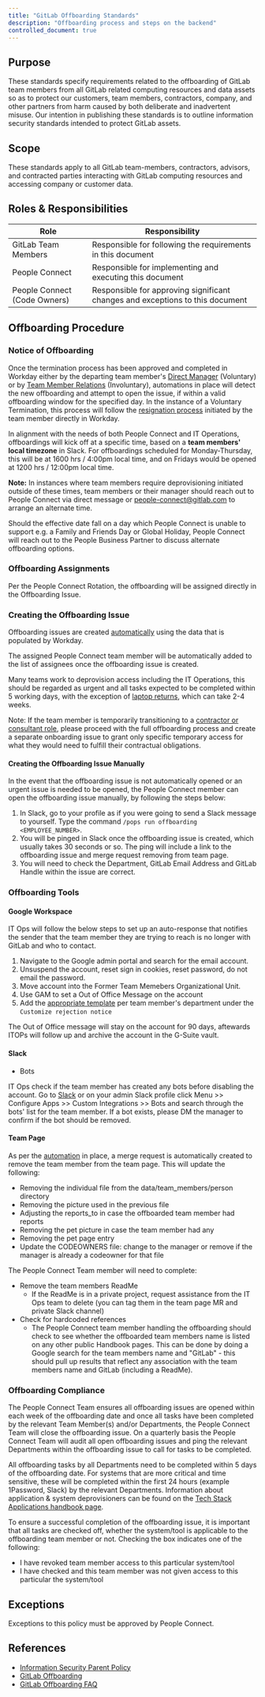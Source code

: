 ```yaml
---
title: "GitLab Offboarding Standards"
description: "Offboarding process and steps on the backend"
controlled_document: true
---
```


## Purpose

These standards specify requirements related to the offboarding of GitLab team members from all GitLab related computing resources and data assets so as to protect our customers, team members, contractors, company, and other partners from harm caused by both deliberate and inadvertent misuse. Our intention in publishing these standards is to outline information security standards intended to protect GitLab assets.

## Scope

These standards apply to all GitLab team-members, contractors, advisors, and contracted parties interacting with GitLab computing resources and accessing company or customer data.

## Roles & Responsibilities

| Role  | Responsibility |
|-----------|-----------|
| GitLab Team Members | Responsible for following the requirements in this document |
| People Connect | Responsible for implementing and executing this document |
| People Connect (Code Owners) | Responsible for approving significant changes and exceptions to this document |

## Offboarding Procedure

### Notice of Offboarding

Once the termination process has been approved and completed in Workday either by the departing team member's [Direct Manager](https://docs.google.com/document/d/1Fr1G1i1kssfADgDf3D6LbZHR8RZmWKZYDNV8AfduZ1c/edit) (Voluntary) or by [Team Member Relations](https://docs.google.com/document/d/1nMokz03AiUQtb0XV5zpD9CjaQKcX5Lu8p5ASZy3cJVA/edit) (Involuntary), automations in place will detect the new offboarding and attempt to open the issue, if within a valid offboarding window for the specified day. In the instance of a Voluntary Termination, this process will follow the [resignation process](https://docs.google.com/document/d/1AVHHBKd6dtyn0DOl4_UydbdEhectLpH5aMh17r9Sg_4/edit) initiated by the team member directly in Workday.

In alignment with the needs of both People Connect and IT Operations, offboardings will kick off at a specific time, based on a **team members' local timezone** in Slack. For offboardings scheduled for Monday-Thursday, this will be at 1600 hrs / 4:00pm local time, and on Fridays would be opened at 1200 hrs / 12:00pm local time.

**Note:** In instances where team members require deprovisioning initiated outside of these times, team members or their manager should reach out to People Connect via direct message or <people-connect@gitlab.com> to arrange an alternate time.

Should the effective date fall on a day which People Connect is unable to support e.g. a Family and Friends Day or Global Holiday, People Connect will reach out to the People Business Partner to discuss alternate offboarding options.

### Offboarding Assignments

Per the People Connect Rotation, the offboarding will be assigned directly in the Offboarding Issue.

### Creating the Offboarding Issue

Offboarding issues are created [automatically](/handbook/people-group/engineering/offboarding#scheduled-offboarding-issue-creation) using the data that is populated by Workday.

The assigned People Connect team member will be automatically added to the list of assignees once the offboarding issue is created.

Many teams work to deprovision access including the IT Operations, this should be regarded as urgent and all tasks expected to be completed within 5 working days, with the exception of [laptop returns](/handbook/business-technology/end-user-services/onboarding-access-requests/#returning-oldoffboarded-laptops), which can take 2-4 weeks.

Note: If the team member is temporarily transitioning to a [contractor or consultant role](/handbook/business-technology/end-user-services/onboarding-access-requests/temporary-service-providers/), please proceed with the full offboarding process and create a separate onboarding issue to grant only specific temporary access for what they would need to fulfill their contractual obligations.

#### Creating the Offboarding Issue Manually

In the event that the offboarding issue is not automatically opened or an urgent issue is needed to be opened, the People Connect member can open the offboarding issue manually, by following the steps below:

1. In Slack, go to your profile as if you were going to send a Slack message to yourself. Type the command `/pops run offboarding <EMPLOYEE_NUMBER>`.
1. You will be pinged in Slack once the offboarding issue is created, which usually takes 30 seconds or so. The ping will include a link to the offboarding issue and merge request removing from team page.
1. You will need to check the Department, GitLab Email Address and GitLab Handle within the issue are correct.

### Offboarding Tools

#### Google Workspace

IT Ops will follow the below steps to set up an auto-response that notifies the sender that the team member they are trying to reach is no longer with GitLab and who to contact.

1. Navigate to the Google admin portal and search for the email account.
1. Unsuspend the account, reset sign in cookies, reset password, do not email the password.
1. Move account into the Former Team Memebers Organizational Unit.
1. Use GAM to set a Out of Office Message on the account
1. Add the [appropriate template](https://gitlab.com/gitlab-com/people-group/people-operations/employment-templates/-/blob/main/email_templates/offboarding_rejection.md) per team member's department under the `Customize rejection notice`

The Out of Office message will stay on the account for 90 days, aftewards ITOPs will follow up and archive the account in the G-Suite vault.

#### Slack

- Bots

IT Ops check if the team member has created any bots before disabling the account. Go to [Slack](https://gitlab.slack.com/apps/manage) or on your admin Slack profile click Menu >> Configure Apps >> Custom Integrations >> Bots and search through the bots' list for the team member. If a bot exists, please DM the manager to confirm if the bot should be removed.

#### Team Page

As per the [automation](/handbook/people-group/engineering/offboarding/#offboarding-merge-request) in place, a merge request is automatically created to remove the team member from the team page. This will update the following:

- Removing the individual file from the data/team_members/person directory
- Removing the picture used in the previous file
- Adjusting the reports_to in case the offboarded team member had reports
- Removing the pet picture in case the team member had any
- Removing the pet page entry
- Update the CODEOWNERS file: change to the manager or remove if the manager is already a codeowner for that file

The People Connect Team member will need to complete:

- Remove the team members ReadMe
  - If the ReadMe is in a private project, request assistance from the IT Ops team to delete (you can tag them in the team page MR and private Slack channel)
- Check for hardcoded references
  - The People Connect team member handling the offboarding should check to see whether the offboarded team members name is listed on any other public Handbook pages. This can be done by doing a Google search for the team members name and "GitLab" - this should pull up results that reflect any association with the team members name and GitLab (including a ReadMe).

### Offboarding Compliance

The People Connect Team ensures all offboarding issues are opened within each week of the offboarding date and once all tasks have been completed by the relevant Team Member(s) and/or Departments, the People Connect Team will close the offboarding issue. On a quarterly basis the People Connect Team  will audit all open offboarding issues and ping the relevant Departments within the offboarding issue to call for tasks to be completed.

All offboarding tasks by all Departments need to be completed within 5 days of the offboarding date. For systems that are more critical and time sensitive, these will be completed within the first 24 hours (example 1Password, Slack) by the relevant Departments. Information about application & system deprovisioners can be found on the [Tech Stack Applications handbook page](https://gitlab.com/gitlab-com/www-gitlab-com/-/blob/master/data/tech_stack.yml).

To ensure a successful completion of the offboarding issue, it is important that all tasks are checked off, whether the system/tool is applicable to the offboarding team member or not. Checking the box indicates one of the following:

- I have revoked team member access to this particular system/tool
- I have checked and this team member was not given access to this particular the system/tool

## Exceptions

Exceptions to this policy must be approved by People Connect.

## References

- [Information Security Parent Policy](/handbook/security/)
- [GitLab Offboarding](/handbook/people-group/offboarding/)
- [GitLab Offboarding FAQ](/handbook/people-group/offboarding/faq/)
